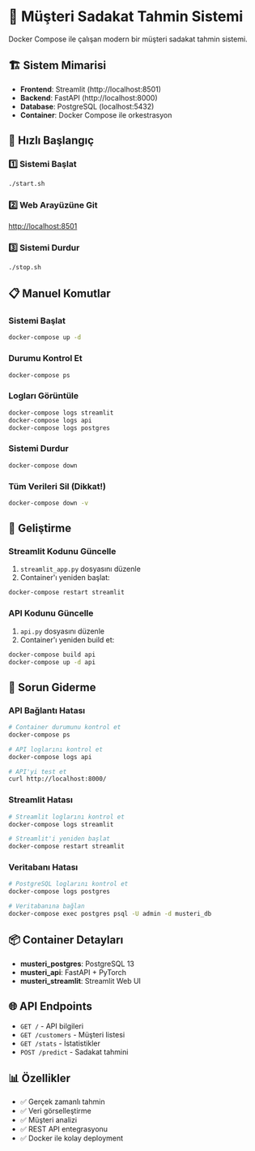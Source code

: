 # 🔮 Müşteri Sadakat Tahmin Sistemi

Docker Compose ile çalışan modern bir müşteri sadakat tahmin sistemi.

## 🏗️ Sistem Mimarisi

- **Frontend**: Streamlit (http://localhost:8501)
- **Backend**: FastAPI (http://localhost:8000) 
- **Database**: PostgreSQL (localhost:5432)
- **Container**: Docker Compose ile orkestrasyon

## 🚀 Hızlı Başlangıç

### 1️⃣ Sistemi Başlat
```bash
./start.sh
```

### 2️⃣ Web Arayüzüne Git
[http://localhost:8501](http://localhost:8501)

### 3️⃣ Sistemi Durdur
```bash
./stop.sh
```

## 📋 Manuel Komutlar

### Sistemi Başlat
```bash
docker-compose up -d
```

### Durumu Kontrol Et
```bash
docker-compose ps
```

### Logları Görüntüle
```bash
docker-compose logs streamlit
docker-compose logs api
docker-compose logs postgres
```

### Sistemi Durdur
```bash
docker-compose down
```

### Tüm Verileri Sil (Dikkat!)
```bash
docker-compose down -v
```

## 🔧 Geliştirme

### Streamlit Kodunu Güncelle
1. `streamlit_app.py` dosyasını düzenle
2. Container'ı yeniden başlat:
```bash
docker-compose restart streamlit
```

### API Kodunu Güncelle
1. `api.py` dosyasını düzenle
2. Container'ı yeniden build et:
```bash
docker-compose build api
docker-compose up -d api
```

## 🐛 Sorun Giderme

### API Bağlantı Hatası
```bash
# Container durumunu kontrol et
docker-compose ps

# API loglarını kontrol et
docker-compose logs api

# API'yi test et
curl http://localhost:8000/
```

### Streamlit Hatası
```bash
# Streamlit loglarını kontrol et
docker-compose logs streamlit

# Streamlit'i yeniden başlat
docker-compose restart streamlit
```

### Veritabanı Hatası
```bash
# PostgreSQL loglarını kontrol et
docker-compose logs postgres

# Veritabanına bağlan
docker-compose exec postgres psql -U admin -d musteri_db
```

## 📦 Container Detayları

- **musteri_postgres**: PostgreSQL 13
- **musteri_api**: FastAPI + PyTorch
- **musteri_streamlit**: Streamlit Web UI

## 🌐 API Endpoints

- `GET /` - API bilgileri
- `GET /customers` - Müşteri listesi
- `GET /stats` - İstatistikler
- `POST /predict` - Sadakat tahmini

## 📊 Özellikler

- ✅ Gerçek zamanlı tahmin
- ✅ Veri görselleştirme  
- ✅ Müşteri analizi
- ✅ REST API entegrasyonu
- ✅ Docker ile kolay deployment
